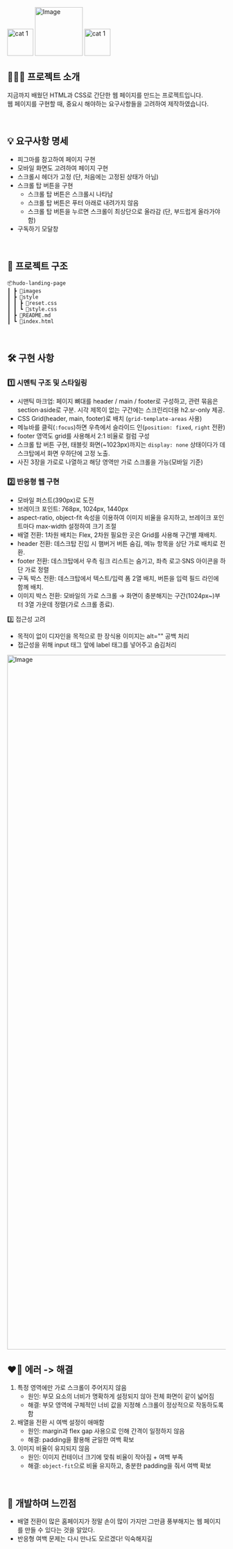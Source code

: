 <img width="60" height="62" alt="cat 1" src="https://github.com/user-attachments/assets/bb257937-9381-41e6-a16a-6ece91602341" />

<img width="110" height="112" alt="Image" src="https://github.com/user-attachments/assets/ab73d96b-84ce-45ec-9d24-98ada9496f44" />

<img width="60" height="62" alt="cat 1" src="https://github.com/user-attachments/assets/bb257937-9381-41e6-a16a-6ece91602341" />


## 👩🏻‍🏫 프로젝트 소개
지금까지 배웠던 HTML과 CSS로 간단한 웹 페이지를 만드는 프로젝트입니다. <br />
웹 페이지를 구현할 때, 중요시 해야하는 요구사항들을 고려하여 제작하였습니다.

<br />

## 💡 요구사항 명세
  * 피그마를 참고하여 페이지 구현
  * 모바일 화면도 고려하여 페이지 구현
  * 스크롤시 헤더가 고정 (단, 처음에는 고정된 상태가 아님)
  * 스크롤 탑 버튼을 구현
      * 스크롤 탑 버튼은 스크롤시 나타남
      * 스크롤 탑 버튼은 푸터 아래로 내려가지 않음
      * 스크롤 탑 버튼을 누르면 스크롤이 최상단으로 올라감 (단, 부드럽게 올라가야 함)
  * 구독하기 모달창

<br />

## 📁 프로젝트 구조

```
📦hudo-landing-page
┃ ┣ 📂images
┃ ┣ 📂style
┃ ┃ ┣ 📜reset.css
┃ ┃ ┗ 📜style.css
┃ ┣ 📜README.md
┃ ┗ 📜index.html
```

<br />

## 🛠️ 구현 사항

### 1️⃣ 시멘틱 구조 및 스타일링
  * 시맨틱 마크업: 페이지 뼈대를 header / main / footer로 구성하고, 관련 묶음은 section·aside로 구분. 시각 제목이 없는 구간에는 스크린리더용 h2.sr-only 제공.
  * CSS Grid(header, main, footer)로 배치 (`grid-template-areas` 사용)
  * 메뉴바를 클릭(`:focus`)하면 우측에서 슬라이드 인(`position: fixed`, `right` 전환)
  * footer 영역도 grid를 사용해서 2:1 비율로 컬럼 구성
  * 스크롤 탑 버튼 구현, 태블릿 화면(~1023px)까지는 `display: none` 상태이다가 데스크탑에서 화면 우하단에 고정 노출.
  * 사진 3장을 가로로 나열하고 해당 영역만 가로 스크롤을 가능(모바일 기준)

### 2️⃣ 반응형 웹 구현
  * 모바일 퍼스트(390px)로 도전
  * 브레이크 포인트: 768px, 1024px, 1440px
  * aspect-ratio, object-fit 속성을 이용하여 이미지 비율을 유지하고, 브레이크 포인트마다 max-width 설정하여 크기 조절
  * 배열 전환: 1차원 배치는 Flex, 2차원 필요한 곳은 Grid를 사용해 구간별 재배치.
  * header 전환: 데스크탑 진입 시 햄버거 버튼 숨김, 메뉴 항목을 상단 가로 배치로 전환.
  * footer 전환: 데스크탑에서 우측 링크 리스트는 숨기고, 좌측 로고·SNS 아이콘을 하단 가로 정렬
  * 구독 박스 전환: 데스크탑에서 텍스트/입력 폼 2열 배치, 버튼을 입력 필드 라인에 함께 배치.
  * 이미지 박스 전환: 모바일의 가로 스크롤 → 화면이 충분해지는 구간(1024px~)부터 3열 가운데 정렬(가로 스크롤 종료).

3️⃣ 접근성 고려
  * 목적이 없이 디자인을 목적으로 한 장식용 이미지는 alt="" 공백 처리
  * 접근성을 위해 input 태그 앞에 label 태그를 넣어주고 숨김처리
    
<img width="800" height="1600" alt="Image" src="https://github.com/user-attachments/assets/837254ee-009c-47c8-99b5-a8e00b18be9b" />

<br />

## ❤🐞 에러 -> 해결
 1. 특정 영역에만 가로 스크롤이 주어지지 않음
    * 원인: 부모 요소의 너비가 명확하게 설정되지 않아 전체 화면이 같이 넓어짐
    * 해결: 부모 영역에 구체적인 너비 값을 지정해 스크롤이 정상적으로 작동하도록 함
 2. 배열을 전환 시 여백 설정이 애매함
    * 원인: margin과 flex gap 사용으로 인해 간격이 일정하지 않음
    * 해결: padding을 활용해 균일한 여백 확보
 3. 이미지 비율이 유지되지 않음
    * 원인: 이미지 컨테이너 크기에 맞춰 비율이 작아짐 + 여백 부족
    * 해결: `object-fit`으로 비율 유지하고, 충분한 padding을 줘서 여백 확보

<br />

## 💖 개발하며 느낀점
  * 배열 전환이 많은 홈페이지가 정말 손이 많이 가지만 그만큼 풍부해지는 웹 페이지를 만들 수 있다는 것을 알았다.
  * 반응형 여백 문제는 다시 만나도 모르겠다! 익숙해지길


